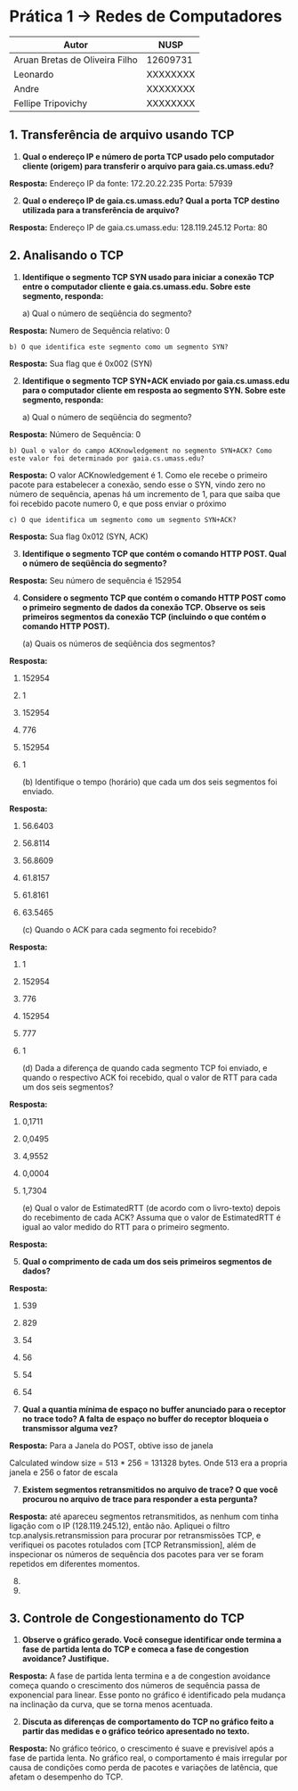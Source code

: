 # Prática 1 -> Redes de Computadores

| Autor                          | NUSP      |
| ------------------------------ | --------- |
| Aruan Bretas de Oliveira Filho | 12609731  |
| Leonardo                       | XXXXXXXX  |
| Andre                          | XXXXXXXX  |
| Fellipe Tripovichy             | XXXXXXXX  |

## 1. Transferência de arquivo usando TCP

1. **Qual o endereço IP e número de porta TCP usado pelo computador cliente (origem) para transferir o arquivo para gaia.cs.umass.edu?**

**Resposta:** Endereço IP da fonte: 172.20.22.235
Porta: 57939

2. **Qual o endereço IP de gaia.cs.umass.edu? Qual a porta TCP destino utilizada para a transferência de arquivo?**

**Resposta:** Endereço IP de gaia.cs.umass.edu: 128.119.245.12
Porta: 80

## 2. Analisando o TCP

1. **Identifique o segmento TCP SYN usado para iniciar a conexão TCP entre o computador cliente e gaia.cs.umass.edu. Sobre este segmento, responda:**

    a) Qual o número de seqüência do segmento?

**Resposta:** Numero de Sequência relativo: 0


    b) O que identifica este segmento como um segmento SYN?

**Resposta:** Sua flag que é 0x002 (SYN)

2. **Identifique o segmento TCP SYN+ACK enviado por gaia.cs.umass.edu para o computador cliente em resposta ao segmento SYN. Sobre este segmento, responda:**

    a) Qual o número de seqüência do segmento?

**Resposta:** Número de Sequência: 0

    b) Qual o valor do campo ACKnowledgement no segmento SYN+ACK? Como este valor foi determinado por gaia.cs.umass.edu?

**Resposta:** O valor ACKnowledgement é 1. Como ele recebe o primeiro pacote para estabelecer a conexão, sendo esse o SYN, vindo zero no número de sequência, apenas há um incremento de 1, para que saiba que foi recebido pacote numero 0, e que poss enviar o próximo

    c) O que identifica um segmento como um segmento SYN+ACK?

**Resposta:** Sua flag 0x012 (SYN, ACK)

3. **Identifique o segmento TCP que contém o comando HTTP POST. Qual o número de seqüência do segmento?**

**Resposta:** Seu número de sequência é 152954

4. **Considere o segmento TCP que contém o comando HTTP POST como o primeiro segmento de dados da conexão TCP. Observe os seis primeiros segmentos da conexão TCP (incluindo o que contém o comando HTTP POST).**

    (a) Quais os números de seqüência dos segmentos?

**Resposta:** 
1. 152954
2. 1
3. 152954
4. 776
5. 152954
6. 1


    (b) Identifique o tempo (horário) que cada um dos seis segmentos foi enviado.

**Resposta:**
1. 56.6403
2. 56.8114
3. 56.8609
4. 61.8157
5. 61.8161
6. 63.5465

    (c) Quando o ACK para cada segmento foi recebido?

**Resposta:** 
1. 1
2. 152954
3. 776
4. 152954
5. 777
6. 1

    (d) Dada a diferença de quando cada segmento TCP foi enviado, e quando o
    respectivo ACK foi recebido, qual o valor de RTT para cada um dos seis
    segmentos?

**Resposta:**
1. 0,1711
2. 0,0495
3. 4,9552
4. 0,0004
5. 1,7304

    (e) Qual o valor de EstimatedRTT (de acordo com o livro-texto) depois do
    recebimento de cada ACK? Assuma que o valor de EstimatedRTT é igual ao valor
    medido do RTT para o primeiro segmento.


**Resposta:**

5. **Qual o comprimento de cada um dos seis primeiros segmentos de dados?**

**Resposta:** 
1. 539
2. 829
3. 54
4. 56
5. 54
6. 54

6. **Qual a quantia mínima de espaço no buffer anunciado para o receptor no trace todo? A falta de espaço no buffer do receptor bloqueia o transmissor alguma vez?**

**Resposta:** Para a Janela do POST, obtive isso de janela

Calculated window size = 513 * 256 = 131328 bytes. Onde 513 era a propria janela e 256 o fator de escala

7. **Existem segmentos retransmitidos no arquivo de trace? O que você procurou no arquivo de trace para responder a esta pergunta?**

**Resposta:** até apareceu segmentos retransmitidos, as nenhum com tinha ligação com o IP (128.119.245.12), então não. Apliquei o filtro tcp.analysis.retransmission para procurar por retransmissões TCP, e verifiquei os pacotes rotulados com [TCP Retransmission], além de inspecionar os números de sequência dos pacotes para ver se foram repetidos em diferentes momentos.

8. 

9. 

## 3. Controle de Congestionamento do TCP

1. **Observe o gráfico gerado. Você consegue identificar onde termina a fase de partida lenta do TCP e comeca a fase de congestion avoidance? Justifique.**

**Resposta:** A fase de partida lenta termina e a de congestion avoidance começa quando o crescimento dos números de sequência passa de exponencial para linear. Esse ponto no gráfico é identificado pela mudança na inclinação da curva, que se torna menos acentuada.

2. **Discuta as diferenças de comportamento do TCP no gráfico feito a partir das medidas e o gráfico teórico apresentado no texto.**

**Resposta:** No gráfico teórico, o crescimento é suave e previsível após a fase de partida lenta. No gráfico real, o comportamento é mais irregular por causa de condições como perda de pacotes e variações de latência, que afetam o desempenho do TCP.






